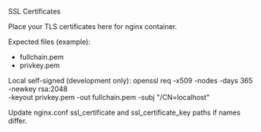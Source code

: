 SSL Certificates

Place your TLS certificates here for nginx container.

Expected files (example):
- fullchain.pem
- privkey.pem

Local self-signed (development only):
  openssl req -x509 -nodes -days 365 -newkey rsa:2048 \
    -keyout privkey.pem -out fullchain.pem -subj "/CN=localhost"

Update nginx.conf ssl_certificate and ssl_certificate_key paths if names differ.


